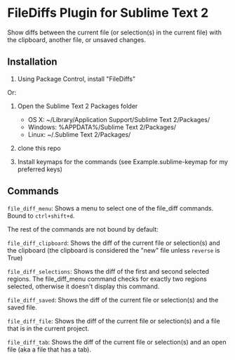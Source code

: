 FileDiffs Plugin for Sublime Text 2
===================================

Show diffs between the current file (or selection(s) in the current file) with the clipboard, another file, or unsaved changes.


Installation
------------

1. Using Package Control, install "FileDiffs"

Or:

1. Open the Sublime Text 2 Packages folder

    - OS X: ~/Library/Application Support/Sublime Text 2/Packages/
    - Windows: %APPDATA%/Sublime Text 2/Packages/
    - Linux: ~/.Sublime Text 2/Packages/

2. clone this repo
3. Install keymaps for the commands (see Example.sublime-keymap for my preferred keys)

Commands
--------

`file_diff_menu`: Shows a menu to select one of the file_diff commands.  Bound to `ctrl+shift+d`.

The rest of the commands are not bound by default:

`file_diff_clipboard`: Shows the diff of the current file or selection(s) and the clipboard (the clipboard is considered the "new" file unless `reverse` is True)

`file_diff_selections`: Shows the diff of the first and second selected regions.  The file_diff_menu command checks for exactly two regions selected, otherwise it doesn't display this command.

`file_diff_saved`: Shows the diff of the current file or selection(s) and the saved file.

`file_diff_file`: Shows the diff of the current file or selection(s) and a file that is in the current project.

`file_diff_tab`: Shows the diff of the current file or selection(s) and an open file (aka a file that has a tab).
